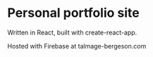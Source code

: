 # Personal portfolio site

Written in React, built with create-react-app.

Hosted with Firebase at talmage-bergeson.com
